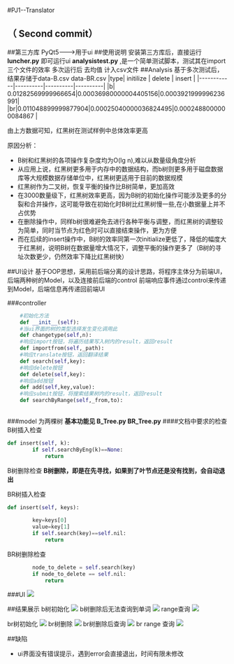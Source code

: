 #PJ1--Translator
## （ Second commit） 
##第三方库
PyQt5--->用于ui
##使用说明
安装第三方库后，直接运行 **luncher.py** 即可运行ui
 **analysistest.py** ,是一个简单测试脚本，测试其在import三个文件的效率 多次运行后 去均值 计入csv文件
##Analysis
基于多次测试后，结果存储于data-B.csv data-BR.csv
|type| initilize | delete | insert |
|------------|----------|----------|----------|
|b| 0.01282569999966654|0.00036980000004405156|0.0003921999996236991|
|br|0.011048899999877904|0.00025040000036824495|0.0002488000000084867  |


由上方数据可知，红黑树在测试样例中总体效率更高

原因分析：
* B树和红黑树的各项操作复杂度均为O(lg n),难以从数量级角度分析
* 从应用上说，红黑树更多用于内存中的数据结构，而b树则更多用于磁盘数据库等大规模数据存储单位中，红黑树更适用于目前的数据规模
* 红黑树作为二叉树，恢复平衡的操作比B树简单，更加高效
* 在3000数量级下，红黑树效率更高，因为B树的初始化操作可能涉及更多的分裂和合并操作，这可能导致在初始化时B树比红黑树慢一些,在小数据量上并不占优势
* 在删除操作中，同样b树很难避免去进行各种平衡与调整，而红黑树的调整较为简单，同时当节点为红色时可以直接结束操作，更为方便
* 而在后续的insert操作中，B树的效率同第一次initialize更低了，降低的幅度大于红黑树，说明B树在数据量增大情况下，调整平衡的操作更多了（B树的寻址次数更少，仍然效率下降比红黑树快）

##UI设计
基于OOP思想，采用前后端分离的设计思路，将程序主体分为前端UI，后端两种树的Model，以及连接前后端的control
前端响应事件通过control来传递到Model，后端信息再传递回前端UI


###controller
```python
    #初始化方法
    def __init__(self):
    #当ui界面的树的类型选择发生变化调用此
    def changetype(self,n):
    #响应import按钮，将遍历结果写入树内的result，返回result
    def importfrom(self,_path):
    #响应translate按钮，返回翻译结果
    def search(self,key):
    #响应delete按钮
    def delete(self,key):
    #响应add按钮
    def add(self,key,value):
    #响应submit按钮，将搜索结果树内的result，返回result
    def searchByRange(self,_from,to):
       
```
###model
为两棵树
**基本功能见 B_Tree.py BR_Tree.py**
####文档中要求的检查
B树插入检查
```python
def insert(self, k):
        if self.searchByEng(k)==None:
            return
```
B树删除检查
**B树删除，即是在先寻找，如果到了叶节点还是没有找到，会自动退出**

BR树插入检查
```python
def insert(self, keys):
        
        key=keys[0]
        value=key[1]
        if self.search(key)==self.nil:
            return
```
BR树删除检查
```PYTHON
        node_to_delete = self.search(key)
        if node_to_delete == self.nil:
            return
```
###UI
![](./dataset/ui.png)


##结果展示
b树初始化
![](dataset/b-initial.png)
b树删除后无法查询到单词
![](dataset/b-delete.png)
range查询
![](dataset/b-range.png)

br树初始化
![](dataset/br-initial.png)
br树删除
![](dataset/br-delete.png)
br树删除后查询
![](dataset/br-after-delete.png)
br range 查询
![](dataset/br-range.png)

##缺陷
 * ui界面没有错误提示，遇到error会直接退出，时间有限未修改


